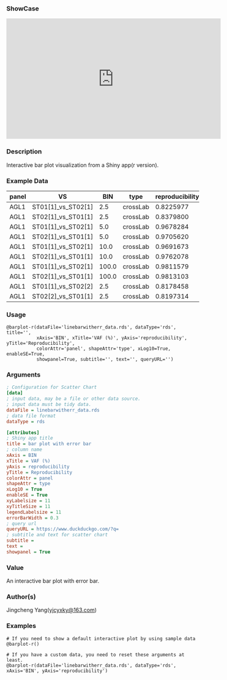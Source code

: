 ### ShowCase

<!-- Video -->

<iframe
    width="560"
    height="315"
    src="https://www.youtube.com/embed/MZ1Kv75t_Mc"
    title="YouTube video player"
    frameborder="0"
    allow="accelerometer; autoplay; clipboard-write; encrypted-media; gyroscope; picture-in-picture"
    allowfullscreen
></iframe>

### Description

Interactive bar plot visualization from a Shiny app(r version).

### Example Data

| panel | VS                  | BIN   | type     | reproducibility |
| ----- | ------------------- | ----- | -------- | --------------- |
| AGL1  | ST01[1]\_vs_ST02[1] | 2.5   | crossLab | 0.8225977       |
| AGL1  | ST02[1]\_vs_ST01[1] | 2.5   | crossLab | 0.8379800       |
| AGL1  | ST01[1]\_vs_ST02[1] | 5.0   | crossLab | 0.9678284       |
| AGL1  | ST02[1]\_vs_ST01[1] | 5.0   | crossLab | 0.9705620       |
| AGL1  | ST01[1]\_vs_ST02[1] | 10.0  | crossLab | 0.9691673       |
| AGL1  | ST02[1]\_vs_ST01[1] | 10.0  | crossLab | 0.9762078       |
| AGL1  | ST01[1]\_vs_ST02[1] | 100.0 | crossLab | 0.9811579       |
| AGL1  | ST02[1]\_vs_ST01[1] | 100.0 | crossLab | 0.9813103       |
| AGL1  | ST01[1]\_vs_ST02[2] | 2.5   | crossLab | 0.8178458       |
| AGL1  | ST02[2]\_vs_ST01[1] | 2.5   | crossLab | 0.8197314       |

### Usage

```
@barplot-r(dataFile='linebarwitherr_data.rds', dataType='rds', title='',
           xAxis='BIN', xTitle='VAF (%)', yAxis='reproducibility', yTitle='Reproducibility',
           colorAttr='panel', shapeAttr='type', xLog10=True, enableSE=True,
           showpanel=True, subtitle='', text='', queryURL='')
```

### Arguments

```ini
; Configuration for Scatter Chart
[data]
; input data, may be a file or other data source.
; input data must be tidy data.
dataFile = linebarwitherr_data.rds
; data file format
dataType = rds

[attributes]
; Shiny app title
title = bar plot with error bar
; column name
xAxis = BIN
xTitle = VAF (%)
yAxis = reproducibility
yTitle = Reproducibility
colorAttr = panel
shapeAttr = type
xLog10 = True
enableSE = True
xyLabelsize = 11
xyTitleSize = 11
legendLabelsize = 11
errorBarWidth = 0.3
; query url
queryURL = https://www.duckduckgo.com/?q=
; subtitle and text for scatter chart
subtitle =
text =
showpanel = True
```

### Value

An interactive bar plot with error bar.

### Author(s)

Jingcheng Yang(yjcyxky@163.com)

### Examples

```
# If you need to show a default interactive plot by using sample data
@barplot-r()

# If you have a custom data, you need to reset these arguments at least.
@barplot-r(dataFile='linebarwitherr_data.rds', dataType='rds', xAxis='BIN', yAxis='reproducibility')
```

